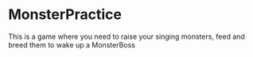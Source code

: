 # MonsterPractice

This is a game where you need to raise your singing monsters, feed and breed them to wake up a MonsterBoss

